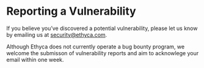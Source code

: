 # Reporting a Vulnerability

If you believe you’ve discovered a potential vulnerability, please let us know by emailing us at security@ethyca.com.

Although Ethyca does not currently operate a bug bounty program, we welcome the submisson of vulnerability reports and aim to acknowlege your email within one week.
